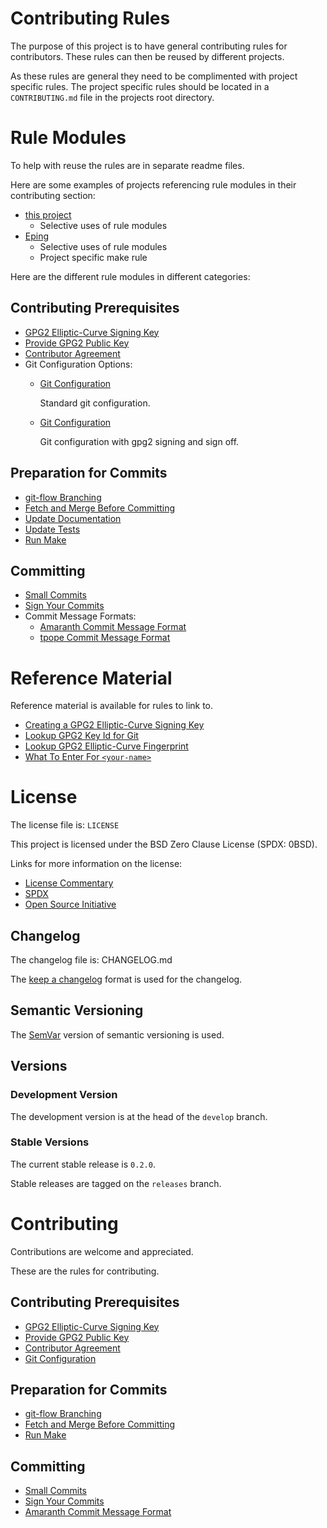 # Contributing Rules

The purpose of this project is to have general contributing rules for
contributors.  These rules can then be reused by different projects.

As these rules are general they need to be complimented with project
specific rules.  The project specific rules should be located in a
`CONTRIBUTING.md` file in the projects root directory.

# Rule Modules

To help with reuse the rules are in separate readme files.

Here are some examples of projects referencing rule modules in their
contributing section:

- [this project][this-project]
    - Selective uses of rule modules
- [Eping][eping]
    - Selective uses of rule modules
    - Project specific make rule

[this-project]: <https://github.com/sean-hut/contributing-rules#contributing>
[eping]: <https://github.com/sean-hut/eping#contributing>

Here are the different rule modules in different categories:

## Contributing Prerequisites

- [GPG2 Elliptic-Curve Signing Key][signing-key]
- [Provide GPG2 Public Key][public-key]
- [Contributor Agreement][agreement]
- Git Configuration Options:
    - [Git Configuration][git-config]

        Standard git configuration.

    - [Git Configuration][git-config-gpg-signoff]

        Git configuration with gpg2 signing and sign off.

## Preparation for Commits

- [git-flow Branching][git-flow]
- [Fetch and Merge Before Committing][fetch-merge]
- [Update Documentation][docs]
- [Update Tests][tests]
- [Run Make][run-make]

## Committing

- [Small Commits][small-commits]
- [Sign Your Commits][sign-commits]
- Commit Message Formats:
    - [Amaranth Commit Message Format][amaranth]
    - [tpope Commit Message Format][tpope]

# Reference Material

Reference material is available for rules to link to.

- [Creating a GPG2 Elliptic-Curve Signing Key][create-key]
- [Lookup GPG2 Key Id for Git][key-id-for-git]
- [Lookup GPG2 Elliptic-Curve Fingerprint][fingerprint]
- [What To Enter For `<your-name>`][name]

[create-key]: <https://github.com/sean-hut/contributing-rules/blob/develop/reference/creating-gpg2-eliptic-curve-signing.md>
[key-id-for-git]: <https://github.com/sean-hut/contributing-rules/blob/develop/reference/gpg2-key-id-for-git.md>
[fingerprint]: <https://github.com/sean-hut/contributing-rules/blob/develop/reference/lookup-fingerprint.md>
[name]: <https://github.com/sean-hut/contributing-rules/blob/develop/reference/your-name-value.md>

# License

The license file is: `LICENSE`

This project is licensed under the BSD Zero Clause License (SPDX: 0BSD).

Links for more information on the license:

- [License Commentary][landley]
- [SPDX][spdx]
- [Open Source Initiative][osi]

[landley]: <https://web.archive.org/web/20200909121328/https://landley.net/toybox/license.html>
[spdx]: <https://web.archive.org/web/20200909121345/https://spdx.org/licenses/0BSD.html>
[osi]: <https://web.archive.org/web/20200923194052/https://opensource.org/licenses/0BSD>

## Changelog

The changelog file is: CHANGELOG.md

The [keep a changelog][changelog] format is used for the changelog.

[changelog]: <https://web.archive.org/web/20201004165239/https://keepachangelog.com/en/1.0.0/>

## Semantic Versioning

The [SemVar][semvar] version of semantic versioning is used.

[semvar]: <https://web.archive.org/web/20201009135328/https://semver.org/>

## Versions

### Development Version

The development version is at the head of the `develop` branch.

### Stable Versions

The current stable release is `0.2.0`.

Stable releases are tagged on the `releases` branch.

# Contributing

Contributions are welcome and appreciated.

These are the rules for contributing.

## Contributing Prerequisites

- [GPG2 Elliptic-Curve Signing Key][signing-key]
- [Provide GPG2 Public Key][public-key]
- [Contributor Agreement][agreement]
- [Git Configuration][git-config-gpg-signoff]

## Preparation for Commits

- [git-flow Branching][git-flow]
- [Fetch and Merge Before Committing][fetch-merge]
- [Run Make][run-make]

## Committing

- [Small Commits][small-commits]
- [Sign Your Commits][sign-commits]
- [Amaranth Commit Message Format][amaranth]

[signing-key]: <https://github.com/sean-hut/contributing-rules/blob/develop/rules/contributing-prerequisites/gpg2-eliptic-curve-signing-key.md>
[public-key]: <https://github.com/sean-hut/contributing-rules/blob/develop/rules/contributing-prerequisites/gpg2-public-key.md>
[agreement]: <https://github.com/sean-hut/contributing-rules/blob/develop/rules/contributing-prerequisites/contributor-agreement.md>
[git-config]: <https://github.com/sean-hut/contributing-rules/blob/develop/rules/contributing-prerequisites/git-configuration/git-configuration.md>
[git-config-gpg-signoff]: <https://github.com/sean-hut/contributing-rules/blob/develop/rules/contributing-prerequisites/git-configuration/git-configuration-gpg-signoff.md>

[git-flow]: <https://github.com/sean-hut/contributing-rules/blob/develop/rules/preparation-for-commits/git-flow-branching.md>
[fetch-merge]: <https://github.com/sean-hut/contributing-rules/blob/develop/rules/preparation-for-commits/fetch-and-merge-before-committing.md>
[docs]: <https://github.com/sean-hut/contributing-rules/blob/develop/rules/preparation-for-commits/update-documentation.md>
[tests]: <https://github.com/sean-hut/contributing-rules/blob/develop/rules/preparation-for-commits/update-tests.md>
[run-make]: <https://github.com/sean-hut/contributing-rules/blob/develop/rules/preparation-for-commits/run-make.md>

[small-commits]: <https://github.com/sean-hut/contributing-rules/blob/develop/rules/committing/small-commits.md>
[sign-commits]: <https://github.com/sean-hut/contributing-rules/blob/develop/rules/committing/sign-and-signoff-commits.md>
[amaranth]: <https://github.com/sean-hut/contributing-rules/blob/develop/rules/committing/commit-message-format/amaranth-commit-message-format.md>
[tpope]: <https://github.com/sean-hut/contributing-rules/blob/develop/rules/committing/commit-message-format/tpope-commit-message-format.md>



